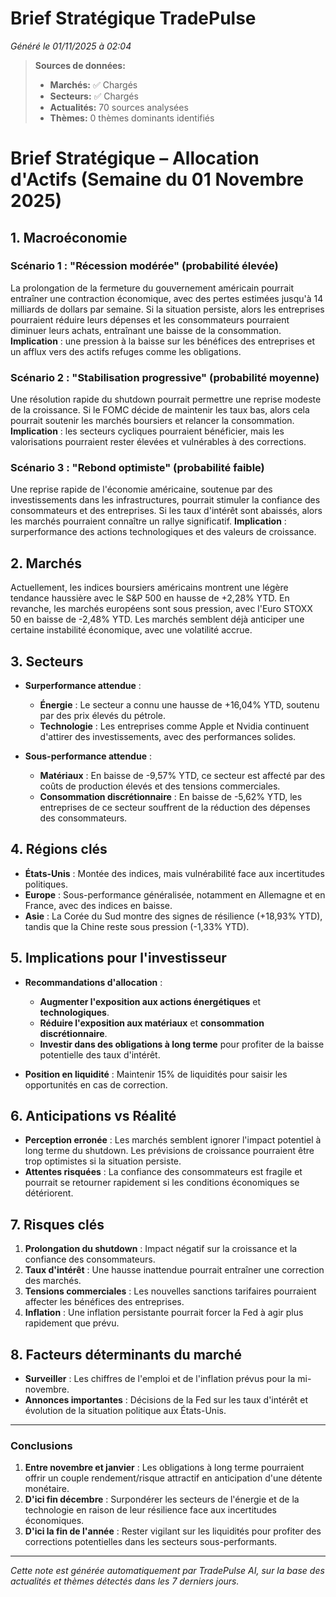 # Brief Stratégique TradePulse

*Généré le 01/11/2025 à 02:04*

> **Sources de données:**
> - **Marchés:** ✅ Chargés
> - **Secteurs:** ✅ Chargés
> - **Actualités:** 70 sources analysées
> - **Thèmes:** 0 thèmes dominants identifiés

# Brief Stratégique – Allocation d'Actifs (Semaine du 01 Novembre 2025)

## 1. Macroéconomie
### Scénario 1 : "Récession modérée" (probabilité élevée)
La prolongation de la fermeture du gouvernement américain pourrait entraîner une contraction économique, avec des pertes estimées jusqu'à 14 milliards de dollars par semaine. Si la situation persiste, alors les entreprises pourraient réduire leurs dépenses et les consommateurs pourraient diminuer leurs achats, entraînant une baisse de la consommation. **Implication** : une pression à la baisse sur les bénéfices des entreprises et un afflux vers des actifs refuges comme les obligations.

### Scénario 2 : "Stabilisation progressive" (probabilité moyenne)
Une résolution rapide du shutdown pourrait permettre une reprise modeste de la croissance. Si le FOMC décide de maintenir les taux bas, alors cela pourrait soutenir les marchés boursiers et relancer la consommation. **Implication** : les secteurs cycliques pourraient bénéficier, mais les valorisations pourraient rester élevées et vulnérables à des corrections.

### Scénario 3 : "Rebond optimiste" (probabilité faible)
Une reprise rapide de l'économie américaine, soutenue par des investissements dans les infrastructures, pourrait stimuler la confiance des consommateurs et des entreprises. Si les taux d'intérêt sont abaissés, alors les marchés pourraient connaître un rallye significatif. **Implication** : surperformance des actions technologiques et des valeurs de croissance.

## 2. Marchés
Actuellement, les indices boursiers américains montrent une légère tendance haussière avec le S&P 500 en hausse de +2,28% YTD. En revanche, les marchés européens sont sous pression, avec l'Euro STOXX 50 en baisse de -2,48% YTD. Les marchés semblent déjà anticiper une certaine instabilité économique, avec une volatilité accrue.

## 3. Secteurs
- **Surperformance attendue** : 
  - **Énergie** : Le secteur a connu une hausse de +16,04% YTD, soutenu par des prix élevés du pétrole.
  - **Technologie** : Les entreprises comme Apple et Nvidia continuent d'attirer des investissements, avec des performances solides.
  
- **Sous-performance attendue** : 
  - **Matériaux** : En baisse de -9,57% YTD, ce secteur est affecté par des coûts de production élevés et des tensions commerciales.
  - **Consommation discrétionnaire** : En baisse de -5,62% YTD, les entreprises de ce secteur souffrent de la réduction des dépenses des consommateurs.

## 4. Régions clés
- **États-Unis** : Montée des indices, mais vulnérabilité face aux incertitudes politiques.
- **Europe** : Sous-performance généralisée, notamment en Allemagne et en France, avec des indices en baisse.
- **Asie** : La Corée du Sud montre des signes de résilience (+18,93% YTD), tandis que la Chine reste sous pression (-1,33% YTD).

## 5. Implications pour l'investisseur
- **Recommandations d'allocation** :
  - **Augmenter l'exposition aux actions énergétiques** et **technologiques**.
  - **Réduire l'exposition aux matériaux** et **consommation discrétionnaire**.
  - **Investir dans des obligations à long terme** pour profiter de la baisse potentielle des taux d'intérêt.

- **Position en liquidité** : Maintenir 15% de liquidités pour saisir les opportunités en cas de correction.

## 6. Anticipations vs Réalité
- **Perception erronée** : Les marchés semblent ignorer l'impact potentiel à long terme du shutdown. Les prévisions de croissance pourraient être trop optimistes si la situation persiste.
- **Attentes risquées** : La confiance des consommateurs est fragile et pourrait se retourner rapidement si les conditions économiques se détériorent.

## 7. Risques clés
1. **Prolongation du shutdown** : Impact négatif sur la croissance et la confiance des consommateurs.
2. **Taux d'intérêt** : Une hausse inattendue pourrait entraîner une correction des marchés.
3. **Tensions commerciales** : Les nouvelles sanctions tarifaires pourraient affecter les bénéfices des entreprises.
4. **Inflation** : Une inflation persistante pourrait forcer la Fed à agir plus rapidement que prévu.

## 8. Facteurs déterminants du marché
- **Surveiller** : Les chiffres de l'emploi et de l'inflation prévus pour la mi-novembre.
- **Annonces importantes** : Décisions de la Fed sur les taux d'intérêt et évolution de la situation politique aux États-Unis.

---

### Conclusions
1. **Entre novembre et janvier** : Les obligations à long terme pourraient offrir un couple rendement/risque attractif en anticipation d'une détente monétaire.
2. **D'ici fin décembre** : Surpondérer les secteurs de l'énergie et de la technologie en raison de leur résilience face aux incertitudes économiques.
3. **D'ici la fin de l'année** : Rester vigilant sur les liquidités pour profiter des corrections potentielles dans les secteurs sous-performants.

---

*Cette note est générée automatiquement par TradePulse AI, sur la base des actualités et thèmes détectés dans les 7 derniers jours.*
